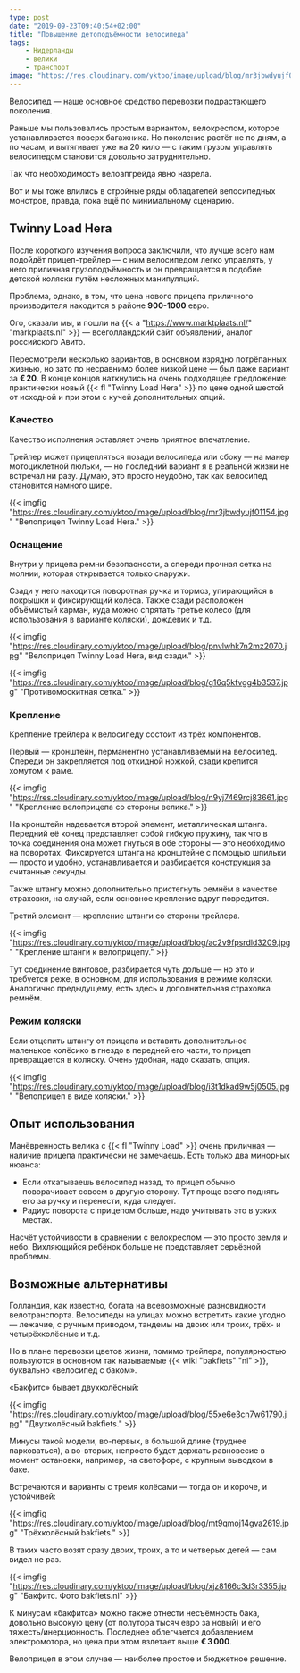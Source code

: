 ```yaml
---
type: post
date: "2019-09-23T09:40:54+02:00"
title: "Повышение детоподъёмности велосипеда"
tags:
    - Нидерланды
    - велики
    - транспорт
image: "https://res.cloudinary.com/yktoo/image/upload/blog/mr3jbwdyujf01154.jpg"
---
```


Велосипед — наше основное средство перевозки подрастающего поколения.

Раньше мы пользовались простым вариантом, велокреслом, которое устанавливается поверх багажника. Но поколение растёт не по дням, а по часам, и вытягивает уже на 20 кило — с таким грузом управлять велосипедом становится довольно затруднительно.

Так что необходимость велоапгрейда явно назрела.

<!--more-->

Вот и мы тоже влились в стройные ряды обладателей велосипедных монстров, правда, пока ещё по минимальному сценарию.

## Twinny Load Hera

После короткого изучения вопроса заключили, что лучше всего нам подойдёт прицеп-трейлер — с ним велосипедом легко управлять, у него приличная грузоподъёмность и он превращается в подобие детской коляски путём несложных манипуляций.

Проблема, однако, в том, что цена нового прицепа приличного производителя находится в районе **900-1000** евро.

Ого, сказали мы, и пошли на {{< a "https://www.marktplaats.nl/" "markplaats.nl" >}} — всеголландский сайт объявлений, аналог российского Авито.

Пересмотрели несколько вариантов, в основном изрядно потрёпанных жизнью, но зато по несравнимо более низкой цене — был даже вариант за **€ 20**. В конце концов наткнулись на очень подходящее предложение: практически новый {{< fl "Twinny Load Hera" >}} по цене одной шестой от исходной и при этом с кучей дополнительных опций.

### Качество

Качество исполнения оставляет очень приятное впечатление.

Трейлер может прицепляться позади велосипеда или сбоку — на манер мотоциклетной люльки, — но последний вариант я в реальной жизни не встречал ни разу. Думаю, это просто неудобно, так как велосипед становится намного шире.

{{< imgfig "https://res.cloudinary.com/yktoo/image/upload/blog/mr3jbwdyujf01154.jpg" "Велоприцеп Twinny Load Hera." >}}

### Оснащение

Внутри у прицепа ремни безопасности, а спереди прочная сетка на молнии, которая открывается только снаружи.

Сзади у него находится поворотная ручка и тормоз, упирающийся в покрышки и фиксирующий колёса. Также сзади расположен объёмистый карман, куда можно спрятать третье колесо (для использования в варианте коляски), дождевик и т.д.

{{< imgfig "https://res.cloudinary.com/yktoo/image/upload/blog/pnvlwhk7n2mz2070.jpg" "Велоприцеп Twinny Load Hera, вид сзади." >}}

{{< imgfig "https://res.cloudinary.com/yktoo/image/upload/blog/g16q5kfvgg4b3537.jpg" "Противомоскитная сетка." >}}

### Крепление

Крепление трейлера к велосипеду состоит из трёх компонентов.

Первый — кронштейн, перманентно устанавливаемый на велосипед. Спереди он закрепляется под откидной ножкой, сзади крепится хомутом к раме.

{{< imgfig "https://res.cloudinary.com/yktoo/image/upload/blog/n9yj7469rcj83661.jpg" "Крепление велоприцепа со стороны велика." >}}

На кронштейн надевается второй элемент, металлическая штанга. Передний её конец представляет собой гибкую пружину, так что в точка соединения она может гнуться в обе стороны — это необходимо на поворотах. Фиксируется штанга на кронштейне с помощью шпильки — просто и удобно, устанавливается и разбирается конструкция за считанные секунды.

Также штангу можно дополнительно пристегнуть ремнём в качестве страховки, на случай, если основное крепление вдруг повредится.

Третий элемент — крепление штанги со стороны трейлера.

{{< imgfig "https://res.cloudinary.com/yktoo/image/upload/blog/ac2v9fpsrdld3209.jpg" "Крепление штанги к велоприцепу." >}}

Тут соединение винтовое, разбирается чуть дольше — но это и требуется реже, в основном, для использования в режиме коляски. Аналогично предыдущему, есть здесь и дополнительная страховка ремнём.

### Режим коляски

Если отцепить штангу от прицепа и вставить дополнительное маленькое колёсико в гнездо в передней его части, то прицеп превращается в коляску. Очень удобная, надо сказать, опция.

{{< imgfig "https://res.cloudinary.com/yktoo/image/upload/blog/i3t1dkad9w5j0505.jpg" "Велоприцеп в виде коляски." >}}

## Опыт использования

Манёвренность велика с {{< fl "Twinny Load" >}} очень приличная — наличие прицепа практически не замечаешь. Есть только два минорных нюанса:

* Если откатываешь велосипед назад, то прицеп обычно поворачивает совсем в другую сторону. Тут проще всего поднять его за ручку и перенести, куда следует.
* Радиус поворота с прицепом больше, надо учитывать это в узких местах.

Насчёт устойчивости в сравнении с велокреслом — это просто земля и небо. Вихляющийся ребёнок больше не представляет серьёзной проблемы.

## Возможные альтернативы

Голландия, как известно, богата на всевозможные разновидности велотранспорта. Велосипеды на улицах можно встретить какие угодно — лежачие, с ручным приводом, тандемы на двоих или троих, трёх- и четырёхколёсные и т.д.

Но в плане перевозки цветов жизни, помимо трейлера, популярностью пользуются в основном так называемые {{< wiki "bakfiets" "nl" >}}, буквально «велосипед с баком».

«Бакфитс» бывает двухколёсный:

{{< imgfig "https://res.cloudinary.com/yktoo/image/upload/blog/55xe6e3cn7w61790.jpg" "Двухколёсный bakfiets." >}}

Минусы такой модели, во-первых, в большой длине (труднее парковаться), а во-вторых, непросто будет держать равновесие в момент остановки, например, на светофоре, с крупным выводком в баке.

Встречаются и варианты с тремя колёсами — тогда он и короче, и устойчивей:

{{< imgfig "https://res.cloudinary.com/yktoo/image/upload/blog/mt9qmoj14gva2619.jpg" "Трёхколёсный bakfiets." >}}

В таких часто возят сразу двоих, троих, а то и четверых детей — сам видел не раз.

{{< imgfig "https://res.cloudinary.com/yktoo/image/upload/blog/xjz8166c3d3r3355.jpg" "Бакфитс. Фото bakfiets.nl" >}}

К минусам «бакфитса» можно также отнести несъёмность бака, довольно высокую цену (от полутора тысяч евро за новый) и его тяжесть/инерционность. Последнее облегчается добавлением электромотора, но цена при этом взлетает выше **€ 3 000**.

Велоприцеп в этом случае — наиболее простое и бюджетное решение.